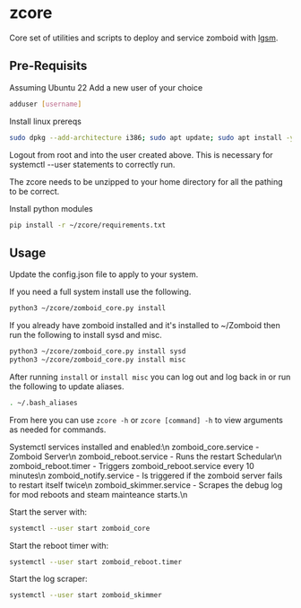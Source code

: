 # zcore

Core set of utilities and scripts to deploy and service zomboid with [lgsm](https://linuxgsm.com/servers/pzserver/).

## Pre-Requisits

Assuming Ubuntu 22
Add a new user of your choice
```bash
adduser [username]
```

Install linux prereqs
```bash
sudo dpkg --add-architecture i386; sudo apt update; sudo apt install -y binutils bsdmainutils bzip2 lib32gcc-s1 lib32stdc++6 libsdl2-2.0-0:i386 openjdk-21-jre pigz rng-tools5 steamcmd unzip
```

Logout from root and into the user created above. This is necessary for systemctl --user statements to correctly run. 

The zcore needs to be unzipped to your home directory for all the pathing to be correct.

Install python modules
```bash
pip install -r ~/zcore/requirements.txt
```

## Usage

Update the config.json file to apply to your system.

If you need a full system install use the following. 
```bash
python3 ~/zcore/zomboid_core.py install
```

If you already have zomboid installed and it's installed to ~/Zomboid then run the following to install sysd and misc.
```bash
python3 ~/zcore/zomboid_core.py install sysd
python3 ~/zcore/zomboid_core.py install misc
```

After running `install` or `install misc` you can log out and log back in or run the following to update aliases.
```bash
. ~/.bash_aliases
```

From here you can use `zcore -h` or `zcore [command] -h` to view arguments as needed for commands. 

Systemctl services installed and enabled:\n
zomboid_core.service - Zomboid Server\n
zomboid_reboot.service - Runs the restart Schedular\n
zomboid_reboot.timer - Triggers zomboid_reboot.service every 10 minutes\n
zomboid_notify.service - Is triggered if the zomboid server fails to restart itself twice\n
zomboid_skimmer.service - Scrapes the debug log for mod reboots and steam mainteance starts.\n

Start the server with:
```bash
systemctl --user start zomboid_core
```

Start the reboot timer with:
```bash
systemctl --user start zomboid_reboot.timer
```

Start the log scraper:
```bash
systemctl --user start zomboid_skimmer
```